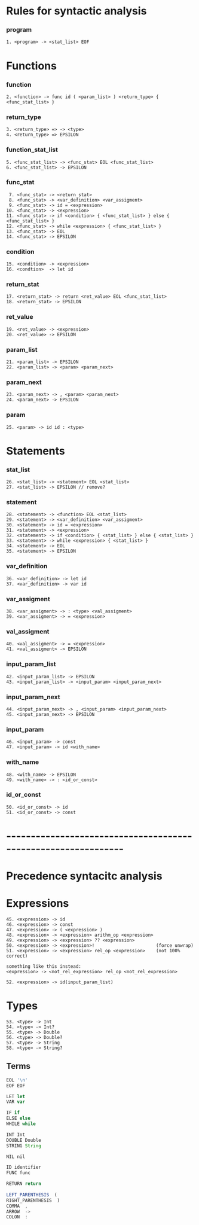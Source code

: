
# Rules for syntactic analysis 

### program
```
1. <program> -> <stat_list> EOF
```

# Functions

### function
```
2. <function> -> func id ( <param_list> ) <return_type> { <func_stat_list> }
```

### return_type
```
3. <return_type> => -> <type>
4. <return_type> => EPSILON
```

### function_stat_list
```
5. <func_stat_list> -> <func_stat> EOL <func_stat_list>
6. <func_stat_list> -> EPSILON 
```
### func_stat
```
 7. <func_stat> -> <return_stat>
 8. <func_stat> -> <var_definition> <var_assigment> 
 9. <func_stat> -> id = <expression>
10. <func_stat> -> <expression> 
11. <func_stat> -> if <condition> { <func_stat_list> } else { <func_stat_list> }
12. <func_stat> -> while <expression> { <func_stat_list> }
13. <func_stat> -> EOL
14. <func_stat> -> EPSILON
```
### condition
```
15. <condition> -> <expression>
16. <condtion>  -> let id
```
### return_stat
```
17. <return_stat> -> return <ret_value> EOL <func_stat_list>
18. <return_stat> -> EPSILON
```
### ret_value
```
19. <ret_value> -> <expression>
20. <ret_value> -> EPSILON
```


### param_list

```
21. <param_list> -> EPSILON
22. <param_list> -> <param> <param_next>
```
### param_next
```
23. <param_next> -> , <param> <param_next>
24. <param_next> -> EPSILON
```

### param
```
25. <param> -> id id : <type>
```

# Statements

### stat_list
```
26. <stat_list> -> <statement> EOL <stat_list>
27. <stat_list> -> EPSILON // remove?
```

### statement
```
28. <statement> -> <function> EOL <stat_list>
29. <statement> -> <var_definition> <var_assigment> 
30. <statement> -> id = <expression>
31. <statement> -> <expression> 
32. <statement> -> if <condition> { <stat_list> } else { <stat_list> }
33. <statement> -> while <expression> { <stat_list> }
34. <statement> -> EOL
35. <statement> -> EPSILON
```

### var_definition
```
36. <var_definition> -> let id
37. <var_definition> -> var id
```

### var_assigment
```
38. <var_assigment> -> : <type> <val_assigment>
39. <var_assigment> -> = <expression>
```

### val_assigment
```
40. <val_assigment> -> = <expression>
41. <val_assigment> -> EPSILON
```

### input_param_list
```
42. <input_param_list> -> EPSILON
43. <input_param_list> -> <input_param> <input_param_next>
```
### input_param_next
```
44. <input_param_next> -> , <input_param> <input_param_next>
45. <input_param_next> -> EPSILON
```

### input_param
```
46. <input_param> -> const        
47. <input_param> -> id <with_name>
```

### with_name
```
48. <with_name> -> EPSILON 
49. <with_name> -> : <id_or_const>
```

### id_or_const
```
50. <id_or_const> -> id
51. <id_or_const> -> const
```





# --------------------------------------------------------------

# Precedence syntacitc analysis

# Expressions
```
45. <expression> -> id
46. <expression> -> const
47. <expression> -> ( <expression> )
48. <expression> -> <expression> arithm_op <expression>
49. <expression> -> <expression> ?? <expression>
50. <expression> -> <expression>!                       (force unwrap)
51. <expression> -> <expression> rel_op <expression>    (not 100% correct)

something like this instead:
<expression> -> <not_rel_expression> rel_op <not_rel_expression>  

52. <expression> -> id(input_param_list)

```

# Types
```
53. <type> -> Int
54. <type> -> Int?
55. <type> -> Double
56. <type> -> Double?
57. <type> -> String
58. <type> -> String?
```


## Terms

```ts
EOL '\n'
EOF EOF

LET let
VAR var

IF if
ELSE else
WHILE while

INT Int
DOUBLE Double 
STRING String

NIL nil

ID identifier
FUNC func

RETURN return
 
LEFT_PARENTHESIS  (
RIGHT_PARENTHESIS  )
COMMA  ,
ARROW  ->
COLON  :
```



